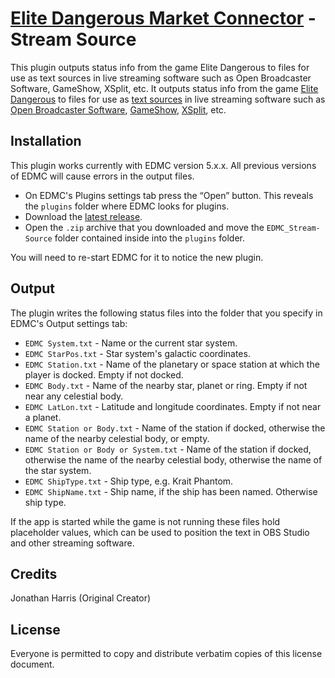 # [Elite Dangerous Market Connector](https://github.com/Marginal/EDMarketConnector/wiki) - Stream Source

This plugin outputs status info from the game Elite Dangerous to files for use as text sources in live streaming software such as Open Broadcaster Software, GameShow, XSplit, etc. It outputs status info from the game [Elite Dangerous](https://www.elitedangerous.com/) to files for use as [text sources](https://obsproject.com/wiki/Sources-Guide#text-gdi) in live streaming software such as [Open Broadcaster Software](https://obsproject.com/), [GameShow](http://gameshow.net/), [XSplit](https://www.xsplit.com/), etc. 

## Installation

This plugin works currently with EDMC version 5.x.x. All previous versions of EDMC will cause errors in the output files.

* On EDMC's Plugins settings tab press the “Open” button. This reveals the `plugins` folder where EDMC looks for plugins.
* Download the [latest release](https://github.com/LILTTALK/EDMC_Stream-Source/releases/latest).
* Open the `.zip` archive that you downloaded and move the `EDMC_Stream-Source` folder contained inside into the `plugins` folder.

You will need to re-start EDMC for it to notice the new plugin.

## Output

The plugin writes the following status files into the folder that you specify in EDMC's Output settings tab:

* `EDMC System.txt` - Name or the current star system.
* `EDMC StarPos.txt` - Star system's galactic coordinates.
* `EDMC Station.txt` - Name of the planetary or space station at which the player is docked. Empty if not docked.
* `EDMC Body.txt` - Name of the nearby star, planet or ring. Empty if not near any celestial body.
* `EDMC LatLon.txt` - Latitude and longitude coordinates. Empty if not near a planet.
* `EDMC Station or Body.txt` - Name of the station if docked, otherwise the name of the nearby celestial body, or empty.
* `EDMC Station or Body or System.txt` - Name of the station if docked, otherwise the name of the nearby celestial body, otherwise the name of the star system.
* `EDMC ShipType.txt` - Ship type, e.g. Krait Phantom.
* `EDMC ShipName.txt` - Ship name, if the ship has been named. Otherwise ship type.

If the app is started while the game is not running these files hold placeholder values, which can be used to position the text in OBS Studio and other streaming software.

## Credits

Jonathan Harris (Original Creator)

## License
Everyone is permitted to copy and distribute verbatim copies of this license document. 
